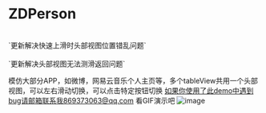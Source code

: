# ZDPerson
<br>
`更新解决快速上滑时头部视图位置错乱问题`
<br/>
<br>
`更新解决头部视图无法测滑返回问题`
<br/>


模仿大部分APP，如微博，网易云音乐个人主页等，多个tableView共用一个头部视图，可以左右滑动切换，可以点击特定按钮切换
如果你使用了此demo中遇到bug请邮箱联系我869373063@qq.com
看GIF演示吧
![image](https://github.com/zhaoduo/ZDPerson/blob/master/ZDPerson/image/person.gif)
